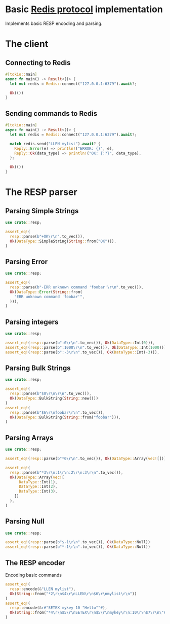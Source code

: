 # Basic [Redis protocol](https://redis.io/topics/protocol) implementation

Implements basic RESP encoding and parsing.

# The client

## Connecting to Redis

```rust
#[tokio::main]
async fn main() -> Result<()> {
  let mut redis = Redis::connect("127.0.0.1:6379").await?;

  Ok(())
}

```

## Sending commands to Redis

```rust
#[tokio::main]
async fn main() -> Result<()> {
  let mut redis = Redis::connect("127.0.0.1:6379").await?;

  match redis.send("LLEN mylist").await? {
    Reply::Error(e) => println!("ERROR: {}", e),
    Reply::Ok(data_type) => println!("OK: {:?}", data_type),
  };

  Ok(())
}

```

# The RESP parser

## Parsing Simple Strings

```rust
use crate::resp;

assert_eq!(
  resp::parse(b"+OK\r\n".to_vec()),
  Ok(DataType::SimpleString(String::from("OK"))),
)
```

## Parsing Error

```rust
use crate::resp;

assert_eq!(
  resp::parse(b"-ERR unknown command 'foobar'\r\n".to_vec()),
  Ok(DataType::Error(String::from(
    "ERR unknown command 'foobar'",
  ))),
)
```

## Parsing integers

```rust
use crate::resp;

assert_eq!(resp::parse(b":0\r\n".to_vec()), Ok(DataType::Int(0))),
assert_eq!(resp::parse(b":1000\r\n".to_vec()), Ok(DataType::Int(1000))),
assert_eq!(resp::parse(b":-3\r\n".to_vec()), Ok(DataType::Int(-3))),
```

## Parsing Bulk Strings

```rust
use crate::resp;

assert_eq!(
  resp::parse(b"$0\r\n\r\n".to_vec()),
  Ok(DataType::BulkString(String::new()))
)
assert_eq!(
  resp::parse(b"$6\r\nfoobar\r\n".to_vec()),
  Ok(DataType::BulkString(String::from("foobar"))),
)
```

## Parsing Arrays

```rust
use crate::resp;

assert_eq!(resp::parse(b"*0\r\n".to_vec()), Ok(DataType::Array(vec![])))

assert_eq!(
  resp::parse(b"*3\r\n:1\r\n:2\r\n:3\r\n".to_vec()),
  Ok(DataType::Array(vec![
      DataType::Int(1),
      DataType::Int(2),
      DataType::Int(3),
    ])
  ),
)
```

## Parsing Null

```rust
use crate::resp;

assert_eq!(resp::parse(b"$-1\r\n".to_vec()), Ok(DataType::Null))
assert_eq!(resp::parse(b"*-1\r\n".to_vec()), Ok(DataType::Null))
```

## The RESP encoder

Encoding basic commands

```rust
assert_eq!(
  resp::encode(&"LLEN mylist"),
  Ok(String::from("*2\r\n$4\r\nLLEN\r\n$6\r\nmylist\r\n"))
)
assert_eq!(
  resp::encode(&r#"SETEX mykey 10 "Hello""#),
  Ok(String::from("*4\r\n$5\r\nSETEX\r\n$5\r\nmykey\r\n:10\r\n$7\r\n\"Hello\"\r\n")),
)
```
